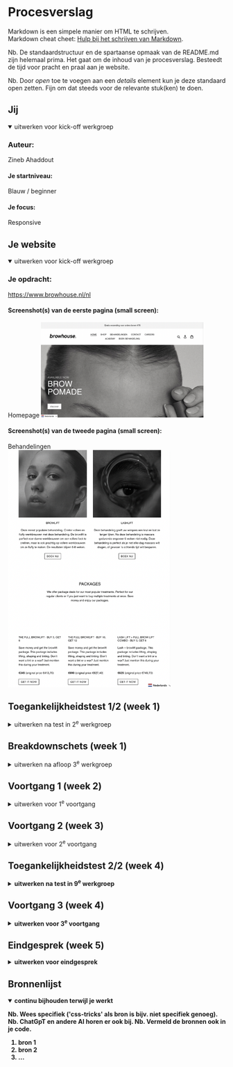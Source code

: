 # Procesverslag
Markdown is een simpele manier om HTML te schrijven.  
Markdown cheat cheet: [Hulp bij het schrijven van Markdown](https://github.com/adam-p/markdown-here/wiki/Markdown-Cheatsheet).

Nb. De standaardstructuur en de spartaanse opmaak van de README.md zijn helemaal prima. Het gaat om de inhoud van je procesverslag. Besteedt de tijd voor pracht en praal aan je website.

Nb. Door *open* toe te voegen aan een *details* element kun je deze standaard open zetten. Fijn om dat steeds voor de relevante stuk(ken) te doen.





## Jij

<details open>
  <summary>uitwerken voor kick-off werkgroep</summary>

  ### Auteur:
 Zineb Ahaddout

  #### Je startniveau:
 Blauw / beginner

  #### Je focus:
 Responsive
 
</details>





## Je website

<details open>
  <summary>uitwerken voor kick-off werkgroep</summary>

  ### Je opdracht:
 https://www.browhouse.nl/nl

  #### Screenshot(s) van de eerste pagina (small screen): 
 Homepage 
  <img src="readme-images/homepage-browhouse.jpg" width="375px" alt="homepage">

  #### Screenshot(s) van de tweede pagina (small screen):
  Behandelingen  
  <img src="readme-images/behandelingen-browhouse.jpg" width="375px" alt="alle behandelingen">
 
</details>



## Toegankelijkheidstest 1/2 (week 1)

<details>
  <summary>uitwerken na test in 2<sup>e</sup> werkgroep</summary>

  ### Bevindingen
 Ik heb de website browhouse.nl bekeken en mijn bevindingen zijn als volgt:

Ik merkte op dat de site wellicht niet volledig toegankelijk is voor mensen met beperkingen. De grote afbeeldingen lijken de snelheid van het browsen te belemmeren, waardoor het navigeren door de site enige tijd in beslag kan nemen. Het lijkt erop dat het proces om een product af te rekenen wel relatief snel en gemakkelijk verloopt.

Ik denk dat de site gebruiksvriendelijker kan worden gemaakt door de afbeeldingen te optimaliseren en de bestandsgrootte te verkleinen. Dit kan helpen bij het verbeteren van de algehele gebruikerservaring en de laadtijd van de pagina's.

Daarnaast zou het nuttig kunnen zijn om andere aspecten van webtoegankelijkheid te overwegen, zoals het gebruik van goed gestructureerde kopjes, het toevoegen van alternatieve tekst aan afbeeldingen en het vermijden van informatie die uitsluitend visueel wordt gepresenteerd.

Het implementeren van deze verbeteringen zou kunnen bijdragen aan een meer inclusieve ervaring voor alle bezoekers van de website

</details>



## Breakdownschets (week 1)

<details>
  <summary>uitwerken na afloop 3<sup>e</sup> werkgroep</summary>

  ### de hele pagina: 
  <img src="readme-images/breakdownschets.png" width="375px" alt="breakdown van de hele pagina">

  ### dynamisch deel (bijv menu): 
  <img src="readme-images/breakdownmenu.png" width="375px" alt="breakdown van een dynamisch deel">

  ### wellicht nog een dynamisch deel (bijv filter): 
  <img src="readme-images/dummy-plaatje.jpg" width="375px" alt="breakdown van nog een dynamisch deel">

</details>





## Voortgang 1 (week 2)

<details>
  <summary>uitwerken voor 1<sup>e</sup> voortgang</summary>

  ### Stand van zaken
  Het maken van de HTML voor mijn project vond ik in eerste instantie vrij eenvoudig. Ik had de neiging om meteen met de CSS aan de slag te gaan, omdat ik moeite had om me voor te stellen hoe de uiteindelijke pagina eruit zou moeten zien. Mijn doel was om het zo snel mogelijk te laten lijken op de originele website, maar dit leidde tot veel tijdverlies, omdat ik vastliep in mijn CSS. Uiteindelijk besloot ik om door te gaan met het verfijnen van de HTML en de CSS even te laten rusten. Dit gaf me meer duidelijkheid en controle over het uiteindelijke resultaat van mijn project.
  
  <img src="readme-images/article-screenshot.png" width="375px" alt="screenshot html">



  ### Agenda voor meeting
  samen met je groepje opstellen

Zineb:       
          
  - Is het handig om table en Article te gebruiken?
  - Zit mijn breakdown schets goed in elkaar?
  - Mijn CSS is niet goed gekoppeld 
 - Wat kan ik het beste gebruiken voor de shop artikelen?
 
 

  ### Verslag van meeting
 Tijdens het voortgangsgesprek zijn de volgende belangrijke punten besproken die relevant zijn voor mijn procesverslag:

- Het gebruik van <span> om elementen te verbergen die wel door een screenreader moeten worden voorgelezen.
- Het creëren van een formulier met specifieke elementen zoals input type="email". Het werd benadrukt dat formulieren vaak complex kunnen zijn en extra aandacht vereisen.
- De implementatie van een knop voor het hamburgermenu die boven de navigatie moet worden geplaatst.
- Het gebruik van de a[aria-current="page"] attribuut om aan te geven aan een screenreader en zoekmachines op welke pagina de gebruiker zich bevindt. Dit kan bijvoorbeeld worden toegepast in een hamburgermenu, en de visuele weergave kan worden aangepast met behulp van CSS.
- Het advies om geen <article> elementen te gebruiken, maar eerder te kiezen voor <list> of <section>. Er werd benadrukt dat <article> een bijzonder element is en dat in dit geval <list> beter geschikt is voor de shop.
    
Deze besproken punten vormen belangrijke richtlijnen voor het verdere verloop van het project en zullen worden geïmplementeerd om de toegankelijkheid en bruikbaarheid van de website te waarborgen.
</details>





## Voortgang 2 (week 3)

<details>
  <summary>uitwerken voor 2<sup>e</sup> voortgang</summary>

  ### Stand van zaken
 Het werken met CSS-selectoren en het creëren van responsive layouts kan een uitdagende taak zijn. Ik merk dat ik soms moeite heb met het selecteren van specifieke elementen in mijn HTML-structuur, vooral als de pagina complexer wordt.

Het concept van Flexbox en Grid-layouts voegt een extra laag van complexiteit toe. Hoewel ze krachtige tools zijn om een responsieve website te bouwen, kan het lastig zijn om ze correct toe te passen, vooral als het ontwerp zowel op mobiel als desktop moet werken.

Het idee van "Mobile First" is cruciaal, maar het vergt wat gewenning om te denken vanuit een mobiel perspectief en dan naar een desktop-layout te schalen. Het vergt tijd en oefening om vertrouwd te raken met deze technieken.

 <img src="readme-images/screenshotvoortgang2.png" width="375px" alt="screenshot html">
  <img src="readme-images/screenshotvoortgang3.png" width="375px" alt="screenshot html">
   <img src="readme-images/screenshotvoortgang4.png" width="375px" alt="screenshot html">


  ### Agenda voor meeting
  samen met je groepje opstellen

  Zineb:
  - Mag ik 2 classes gebruiken voor 2 pagina’s (home & shop) Zodat mijn css niet kapot gaat op de andere pagina en mijn codes worden overschrijdt door elkaar omdat de andere pagina ook een body, main heeft. 
- Veel css code voor 1 section, nodig of overbodig? Is mijn manier :nt-first-of-type handig? Of kan het overzichtelijker met andere selectoren?
- “Shop producten” (h1) komt niet boven mijn grid layout te staan, van alles geprobeerd. 
- Grid layout mobile first > hoe kan ik het op desktop anders laten zien. 
- Blokje “the lift kit” wil ik position:absolute gebruiken maar kan ik dit in een div doen of bijvoorbeeld section in een section? Omdat het een aparte content blokje is in de section. 

Caynalin:
- Waar kan ik het beste de HOME_BACKGROUND_ART.JPG plaatsen? Header? Main?

 

Main/Sectie 3

- mag je meerdere h2 hebben in 1 section? (relevant voor section 3)

- Hoe kan ik er voor zorgen dat een e-reader weet welke H2 hoort bij welke p binnen dezelfde sectie als er meerdere h2 en p’s zijn? (relevant voor section 3)

- Heb ik bij sectie 3 correct de SPAN  en IMG gebruikt in de h2’s?

- kan ik voor sectie 3 de volgende methode toepassen voor de iconen https://fontawesome.com/docs/web/dig-deeper/accessibility

Zijn de iconen decoratief of een semantisch element?

 

Main/sectie 4

- kan ik <b> en <br> gebruiken voor readability en hoe accessable is het?

- heb ik sectie 4 goed opgesteld? Img, h2, h3 , br, b, etc.


  ### Verslag van meeting
  hier na afloop snel de uitkomsten van de meeting vastleggen

  - punt 1
  - punt 2
  - nog een punt
- ...

</details>





## Toegankelijkheidstest 2/2 (week 4)

<details>
  <summary>uitwerken na test in 9<sup>e</sup> werkgroep</summary>

  ### Bevindingen
  Lijst met je bevindingen die in de test naar voren kwamen (geef ook aan wat er verbeterd is):

</details>





## Voortgang 3 (week 4)

<details>
  <summary>uitwerken voor 3<sup>e</sup> voortgang</summary>

  ### Stand van zaken
  hier dit ging goed & dit was lastig (neem ook screenshots op van delen van je website en code)


  ### Agenda voor meeting
  samen met je groepje opstellen

  | student 1      | student 2          | student 3    | student 4        |
  | ---            | ---                | ---          | ---              |
  | dit bespreken  | en dit             | en ik dit    | en dan ik dat    |
  | en dat ook nog | dit als er tijd is | nog een punt | dit wil ik zeker |
  | ...            | ...                | ...          | ...              |


  ### Verslag van meeting
  hier na afloop snel de uitkomsten van de meeting vastleggen

  - punt 1
  - punt 2
  - nog een punt
  - ...

</details>





## Eindgesprek (week 5)

<details>
  <summary>uitwerken voor eindgesprek</summary>

  ### Je uitkomst - karakteristiek screenshots:
  <img src="readme-images/dummy-plaatje.jpg" width="375px" alt="uitomst opdracht 1">


  ### Dit ging goed/Heb ik geleerd: 
  Korte omschrijving met plaatjes

  <img src="readme-images/dummy-plaatje.jpg" width="375px" alt="top">


  ### Dit was lastig/Is niet gelukt:
  Korte omschrijving met plaatjes

  <img src="readme-images/dummy-plaatje.jpg" width="375px" alt="bummer">
</details>





## Bronnenlijst

<details open>
  <summary>continu bijhouden terwijl je werkt</summary>

  Nb. Wees specifiek ('css-tricks' als bron is bijv. niet specifiek genoeg). 
  Nb. ChatGpT en andere AI horen er ook bij.
  Nb. Vermeld de bronnen ook in je code.

  1. bron 1
  2. bron 2
  3. ...

</details>